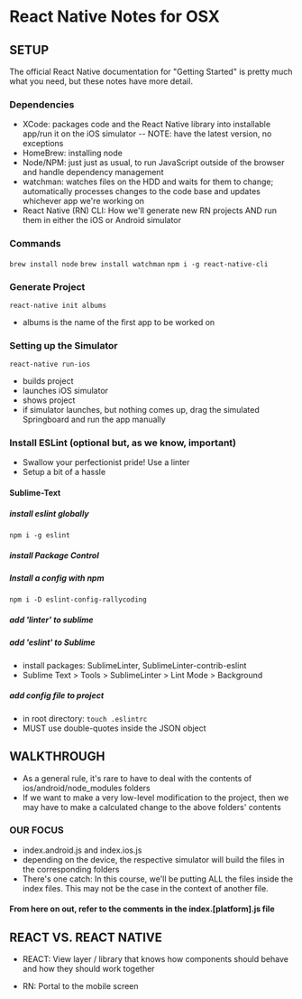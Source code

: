 # React Native Notes for OSX

## SETUP

The official React Native documentation for "Getting Started" is pretty much what you need, but these notes have more detail.

### Dependencies

* XCode: packages code and the React Native library into installable app/run it on the iOS simulator -- NOTE: have the latest version, no exceptions
* HomeBrew: installing node
* Node/NPM: just just as usual, to run JavaScript outside of the browser and handle dependency management
* watchman: watches files on the HDD and waits for them to change; automatically processes changes to the code base and updates whichever app we're working on
* React Native (RN) CLI: How we'll generate new RN projects AND run them in either the iOS or Android simulator

### Commands

```brew install node```
```brew install watchman```
```npm i -g react-native-cli```

### Generate Project

```react-native init albums```
* albums is the name of the first app to be worked on

### Setting up the Simulator
```react-native run-ios```
* builds project
* launches iOS simulator
* shows project
* if simulator launches, but nothing comes up, drag the simulated Springboard and run the app manually

### Install ESLint (optional but, as we know, important)

* Swallow your perfectionist pride! Use a linter
* Setup a bit of a hassle

#### Sublime-Text


##### install eslint globally
```npm i -g eslint```

##### install Package Control

##### Install a config with npm
```npm i -D eslint-config-rallycoding```

##### add 'linter' to sublime
##### add 'eslint' to Sublime
* install packages: SublimeLinter, SublimeLinter-contrib-eslint
* Sublime Text > Tools > SublimeLinter > Lint Mode > Background
##### add config file to project
* in root directory: ```touch .eslintrc```
* MUST use double-quotes inside the JSON object
 
## WALKTHROUGH
* As a general rule, it's rare to have to deal with the contents of ios/android/node_modules folders 
* If we want to make a very low-level modification to the project, then we may have to make a calculated change to the above folders' contents

### OUR FOCUS
* index.android.js and index.ios.js
* depending on the device, the respective simulator will build the files in the corresponding folders
* There's one catch: In this course, we'll be putting ALL the files inside the index files. This may not be the case in the context of another file.

#### From here on out, refer to the comments in the index.[platform].js file


## REACT VS. REACT NATIVE

* REACT: View layer / library that knows how components should behave and how they should work together

* RN: Portal to the mobile screen

 
